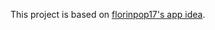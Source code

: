 This project is based on [florinpop17's app idea](https://github.com/florinpop17/app-ideas/blob/master/Projects/3-Advanced/Battleship-Game-Engine.md).
